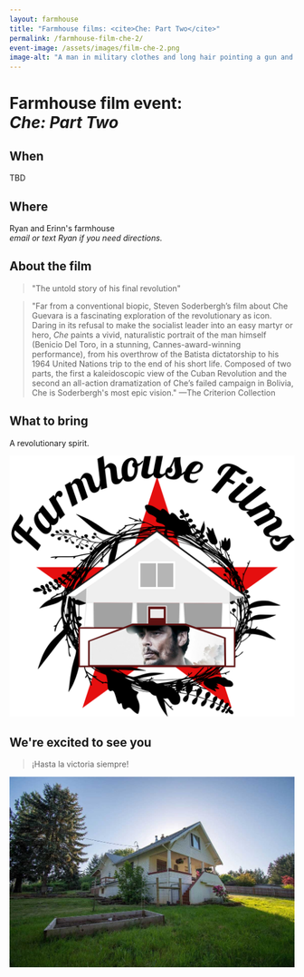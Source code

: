 ```yaml
---
layout: farmhouse
title: "Farmhouse films: <cite>Che: Part Two</cite>"
permalink: /farmhouse-film-che-2/
event-image: /assets/images/film-che-2.png
image-alt: "A man in military clothes and long hair pointing a gun and appears to be falling backward"
---
```


<h1>Farmhouse film event:<br> 
<cite>Che: Part Two</cite></h1>

## When

TBD

## Where
Ryan and Erinn's farmhouse
<br><em>email or text Ryan if you need directions.</em>

## About the film

> "The untold story of his final revolution"

> "Far from a conventional biopic, Steven Soderbergh’s film about Che Guevara is a fascinating exploration of the revolutionary as icon. Daring in its refusal to make the socialist leader into an easy martyr or hero, <cite>Che</cite> paints a vivid, naturalistic portrait of the man himself (Benicio Del Toro, in a stunning, Cannes-award-winning performance), from his overthrow of the Batista dictatorship to his 1964 United Nations trip to the end of his short life. Composed of two parts, the first a kaleidoscopic view of the Cuban Revolution and the second an all-action dramatization of Che’s failed campaign in Bolivia, Che is Soderbergh's most epic vision." —The Criterion Collection

## What to bring
A revolutionary spirit. 

![The farmhouse logo, a botanical theme, with the logo for the dune film, which is the word dune with an eclipse logo](/assets/images/the-farmhouse-invite-film-che.png)

## We're excited to see you

> ¡Hasta la victoria siempre!


![The Farmhouse in the gloaming](/assets/images/farmhouse.jpg)